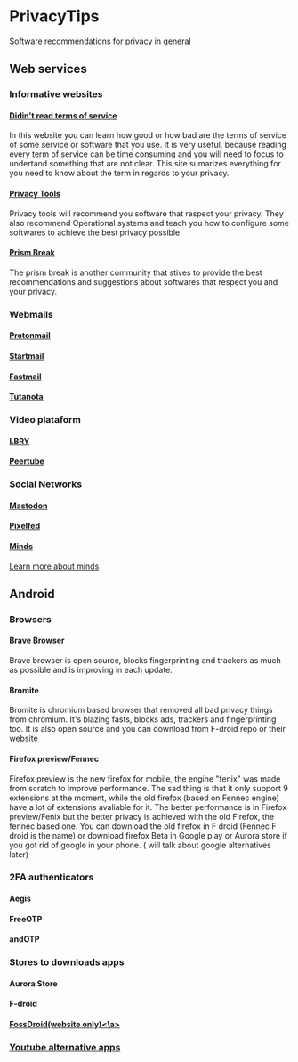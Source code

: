 # PrivacyTips
Software recommendations for privacy in general 

## Web services

### Informative websites
#### <a href="https://tosdr.org/">Didin't read terms of service </a>

In this website you can learn how good or how bad are the terms of service of some service or software that you use. It is very useful, because reading every term of service can be time consuming and you will need to focus to undertand something that are not clear. This site sumarizes everything for you need to know about the term in regards to your privacy.

#### <a href="https://www.privacytools.io/">Privacy Tools </a>

Privacy tools will recommend you software that respect your privacy. They also recommend Operational systems and teach you how to configure some softwares to achieve the best privacy possible.

#### <a href="https://prism-break.org"> Prism Break </a> 

The prism break is another community that stives to provide the best recommendations and suggestions about softwares that respect you and your privacy. 

### Webmails

#### <a href="https://protonmail.com/"> Protonmail </a>

#### <a href="https://www.startmail.com/en/"> Startmail </a>

#### <a href="https://www.fastmail.com/"> Fastmail </a> 

#### <a href="https://tutanota.com/"> Tutanota </a> 

### Video plataform
 
#### <a href="https://lbry.tv/"> LBRY </a>

#### <a href="https://joinpeertube.org/"> Peertube  </a>

### Social Networks

#### <a href="https://joinmastodon.org/"> Mastodon  </a> 

#### <a href="https://pixelfed.org/"> Pixelfed </a>

#### <a href="https://www.minds.com/"> Minds </a>

<a href="https://www.techrepublic.com/article/is-minds-the-social-networking-site-weve-been-waiting-for/"> Learn more about minds</a>


## Android

### Browsers
#### Brave Browser
Brave browser is open source, blocks fingerprinting and trackers as much as possible and is improving in each update.

#### Bromite
Bromite is chromium based browser that removed all bad privacy things from chromium. It's blazing fasts, blocks ads, trackers and fingerprinting too. It is also open source and you can download from F-droid repo or their <a href="https://www.bromite.org"> website </a>

#### Firefox preview/Fennec
Firefox preview is the new firefox for mobile, the engine "fenix" was made from scratch to improve performance. The sad thing is that it only support 9 extensions at the moment, while the old firefox (based on Fennec engine) have a lot of extensions avaliable for it. The better performance is in Firefox preview/Fenix but the better privacy is achieved with the old Firefox, the fennec based one. You can download the old firefox in F droid (Fennec F droid is the name) or download firefox Beta in Google play or Aurora store if you got rid of google in your phone. ( will talk about google alternatives later)


### 2FA authenticators

#### Aegis

#### FreeOTP

#### andOTP


### Stores to downloads apps

#### Aurora Store

#### F-droid

#### <a href="https://fossdroid.com/"> FossDroid(website only)<\a> 
  
### Youtube alternative apps

#### 



